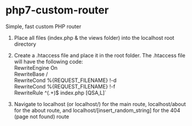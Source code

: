 # php7-custom-router
Simple, fast custom PHP router

1) Place all files (index.php & the views folder) into the localhost root directory
2) Create a .htaccess file and place it in the root folder. The .htaccess file will have the following code:<br>
RewriteEngine On<br>
RewriteBase /<br>
RewriteCond %{REQUEST_FILENAME} !-d<br>
RewriteCond %{REQUEST_FILENAME} !-f<br>
RewriteRule ^(.+)$ index.php [QSA,L]`

3) Navigate to localhost (or localhost/) for the main route, localhost/about for the about route, and localhost/[insert_random_string] for the 404 (page not found) route
